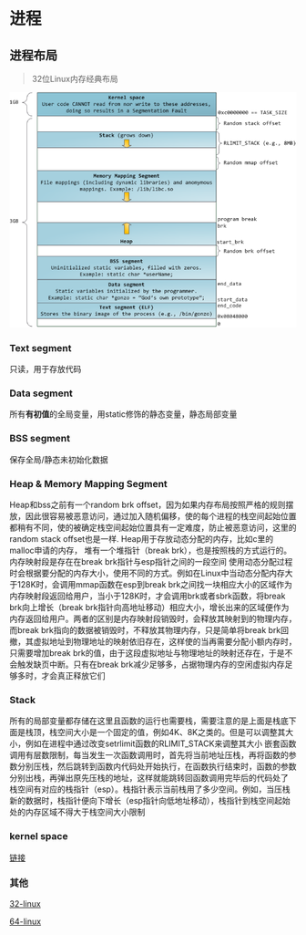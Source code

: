 # 进程

## 进程布局

> 32位Linux内存经典布局

![Layout of 32bit linux process&apos;s memory](../../.gitbook/assets/linux_proc_mm_layout.png)

### Text segment

只读，用于存放代码

### Data segment

所有**有初值**的全局变量，用static修饰的静态变量，静态局部变量

### BSS segment

保存全局/静态未初始化数据

### Heap & Memory Mapping Segment

Heap和bss之前有一个random brk offset，因为如果内存布局按照严格的规则摆放，因此很容易被恶意访问，通过加入随机偏移，使的每个进程的栈空间起始位置都稍有不同，使的被确定栈空间起始位置具有一定难度，防止被恶意访问，这里的random stack offset也是一样. Heap用于存放动态分配的内存，比如c里的malloc申请的内存， 堆有一个堆指针（break brk），也是按照栈的方式运行的。内存映射段是存在在break brk指针与esp指针之间的一段空间 使用动态分配过程时会根据要分配的内存大小，使用不同的方式。例如在Linux中当动态分配内存大于128K时，会调用mmap函数在esp到break brk之间找一块相应大小的区域作为内存映射段返回给用户，当小于128K时，才会调用brk或者sbrk函数，将break brk向上增长（break brk指针向高地址移动）相应大小，增长出来的区域便作为内存返回给用户。两者的区别是内存映射段销毁时，会释放其映射到的物理内存，而break brk指向的数据被销毁时，不释放其物理内存，只是简单将break brk回撤，其虚拟地址到物理地址的映射依旧存在，这样使的当再需要分配小额内存时，只需要增加break brk的值，由于这段虚拟地址与物理地址的映射还存在，于是不会触发缺页中断。只有在break brk减少足够多，占据物理内存的空闲虚拟内存足够多时，才会真正释放它们

### Stack

所有的局部变量都存储在这里且函数的运行也需要栈，需要注意的是上面是栈底下面是栈顶，栈空间大小是一个固定的值，例如4K、8K之类的。但是可以调整其大小，例如在进程中通过改变setrlimit函数的RLIMIT\_STACK来调整其大小 嵌套函数调用有层数限制，每当发生一次函数调用时，首先将当前地址压栈，再将函数的参数分别压栈，然后跳转到函数内代码处开始执行，在函数执行结束时，函数的参数分别出栈，再弹出原先压栈的地址，这样就能跳转回函数调用完毕后的代码处了 栈空间有对应的栈指针（esp）。栈指针表示当前栈用了多少空间。例如，当压栈新的数据时，栈指针便向下增长（esp指针向低地址移动），栈指针到栈空间起始处的内存区域不得大于栈空间大小限制

### kernel space

[链接](https://zhuanlan.zhihu.com/p/68501351)

### 其他

[32-linux](https://www.arm.linux.org.uk/developer/memory.txt)

[64-linux](https://www.kernel.org/doc/Documentation/x86/x86_64/mm.txt)

